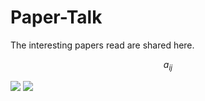 # Paper-Talk
The interesting papers read are shared here.

<script type="text/javascript" src="http://cdn.mathjax.org/mathjax/latest/MathJax.js?config=default"></script>
$$a_{ij}$$

<img src="http://chart.googleapis.com/chart?cht=tx&chl= x=\frac{-b\pm\sqrt{b^2-4ac}}{2a}" style="border:none;">

<img src="http://www.forkosh.com/mathtex.cgi? \Large x=\frac{-b\pm\sqrt{b^2-4ac}}{2a}">
